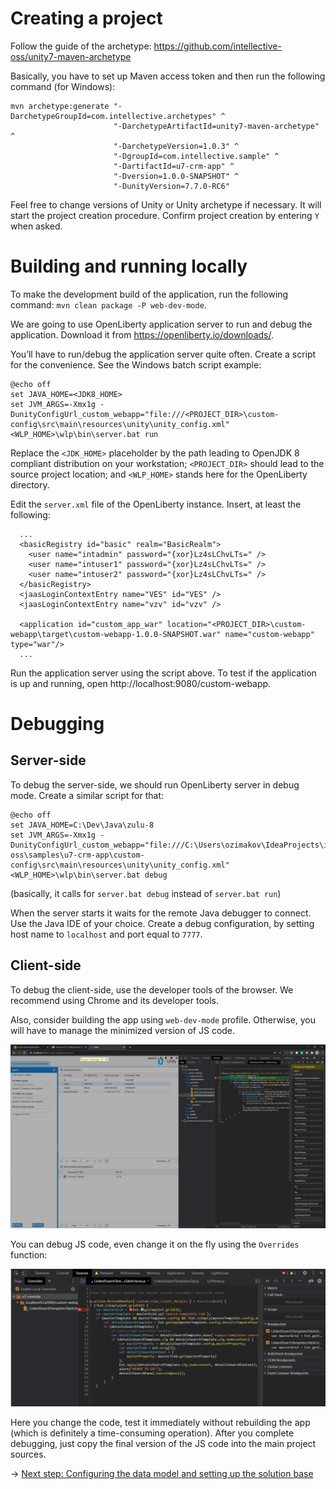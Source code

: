 # Creating a project
Follow the guide of the archetype: https://github.com/intellective-oss/unity7-maven-archetype

Basically, you have to set up Maven access token and then run the following command (for Windows):
```
mvn archetype:generate "-DarchetypeGroupId=com.intellective.archetypes" ^
                       "-DarchetypeArtifactId=unity7-maven-archetype" ^
                       "-DarchetypeVersion=1.0.3" ^
                       "-DgroupId=com.intellective.sample" ^
                       "-DartifactId=u7-crm-app" ^
                       "-Dversion=1.0.0-SNAPSHOT" ^
                       "-DunityVersion=7.7.0-RC6"
```
Feel free to change versions of Unity or Unity archetype if necessary. 
It will start the project creation procedure. Confirm project creation by entering `Y` when asked.

# Building and running locally
To make the development build of the application, run the following command:
`mvn clean package -P web-dev-mode`.

We are going to use OpenLiberty application server to run and debug the application.
Download it from https://openliberty.io/downloads/.

You’ll have to run/debug the application server quite often.
Create a script for the convenience. See the Windows batch script example:
```
@echo off
set JAVA_HOME=<JDK8_HOME>
set JVM_ARGS=-Xmx1g -DunityConfigUrl_custom_webapp="file:///<PROJECT_DIR>\custom-config\src\main\resources\unity\unity_config.xml"
<WLP_HOME>\wlp\bin\server.bat run
```
Replace the `<JDK_HOME>` placeholder by the path leading to OpenJDK 8 compliant distribution on your workstation;
`<PROJECT_DIR>` should lead to the source project location; and `<WLP_HOME>` stands here for the
OpenLiberty directory.  

Edit the `server.xml` file of the OpenLiberty instance. Insert, at least the following:
```
  ...
  <basicRegistry id="basic" realm="BasicRealm">
    <user name="intadmin" password="{xor}Lz4sLChvLTs=" />
    <user name="intuser1" password="{xor}Lz4sLChvLTs=" />
    <user name="intuser2" password="{xor}Lz4sLChvLTs=" />
  </basicRegistry>
  <jaasLoginContextEntry name="VES" id="VES" />
  <jaasLoginContextEntry name="vzv" id="vzv" />

  <application id="custom_app_war" location="<PROJECT_DIR>\custom-webapp\target\custom-webapp-1.0.0-SNAPSHOT.war" name="custom-webapp" type="war"/>
  ...
```
Run the application server using the script above. To test if the application is up and running, open http://localhost:9080/custom-webapp.

# Debugging
## Server-side
To debug the server-side, we should run OpenLiberty server in debug mode. Create a similar script for that:
```
@echo off
set JAVA_HOME=C:\Dev\Java\zulu-8
set JVM_ARGS=-Xmx1g -DunityConfigUrl_custom_webapp="file:///C:\Users\ozimakov\IdeaProjects\intellective-oss\samples\u7-crm-app\custom-config\src\main\resources\unity\unity_config.xml"
<WLP_HOME>\wlp\bin\server.bat debug
```
(basically, it calls for `server.bat debug` instead of `server.bat run`)

When the server starts it waits for the remote Java debugger to connect. Use the Java IDE of your choice. Create a debug configuration, by setting host name to `localhost` and port equal to `7777`.

## Client-side
To debug the client-side, use the developer tools of the browser. We recommend using Chrome and its developer tools.

Also, consider building the app using `web-dev-mode` profile. Otherwise, you will have to manage the minimized version of
JS code.

![Screenshot - Chrome devtools 1](./images/screenshot-chrome-dev1.png)

You can debug JS code, even change it on the fly using the `Overrides` function:

![Screenshot - Chrome devtools 2](./images/screenshot-chrome-dev2.png)

Here you change the code, test it immediately without rebuilding the app (which is definitely a time-consuming operation).
After you complete debugging, just copy the final version of the JS code into the main project sources. 
  
&rarr; [Next step: Configuring the data model and setting up the solution base](./step2-solution-base.md)
